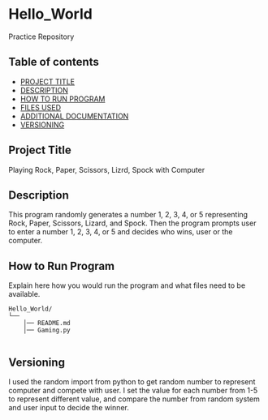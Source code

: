 # Hello_World
Practice Repository


## Table of contents

- [PROJECT TITLE](#Project-Title)
- [DESCRIPTION](#Description)
- [HOW TO RUN PROGRAM](#How-to-run-program)
- [FILES USED](#files-used)
- [ADDITIONAL DOCUMENTATION](#additional-documentation)
- [VERSIONING](#versioning)

## Project Title

Playing Rock, Paper, Scissors, Lizrd, Spock with Computer

## Description

This program randomly generates a number 1, 2, 3, 4, or 5 representing Rock, Paper, Scissors, Lizard, and Spock. Then the program prompts user to enter a number 1, 2, 3, 4, or 5 and decides who wins, user or the computer.

## How to Run Program 

Explain here how you would run the program and what files need to be available. 
```text
Hello_World/
└── 
    │── README.md
    │── Gaming.py
   
```

## Versioning

I used the random import from python to get random number to represent computer and compete with user. I set the value for each number from 1-5 to represent different value, and compare the number from random system and user input to decide the winner. 
